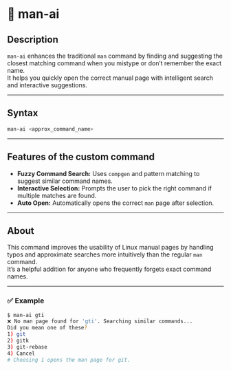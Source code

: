 # 🧠 man-ai

## Description
`man-ai` enhances the traditional `man` command by finding and suggesting the closest matching command when you mistype or don’t remember the exact name.  
It helps you quickly open the correct manual page with intelligent search and interactive suggestions.

---

## Syntax
```bash
man-ai <approx_command_name>
```

---

## Features of the custom command
- **Fuzzy Command Search:** Uses `compgen` and pattern matching to suggest similar command names.  
- **Interactive Selection:** Prompts the user to pick the right command if multiple matches are found.  
- **Auto Open:** Automatically opens the correct `man` page after selection.  

---

## About
This command improves the usability of Linux manual pages by handling typos and approximate searches more intuitively than the regular `man` command.  
It’s a helpful addition for anyone who frequently forgets exact command names.

---

### ✅ Example
```bash
$ man-ai gti
❌ No man page found for 'gti'. Searching similar commands...
Did you mean one of these?
1) git
2) gitk
3) git-rebase
4) Cancel
# Choosing 1 opens the man page for git.
```
